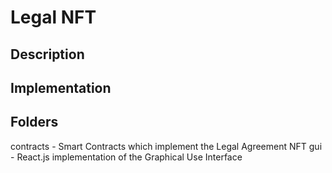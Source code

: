 # Legal NFT

## Description

## Implementation

## Folders
contracts - Smart Contracts which implement the Legal Agreement NFT
gui - React.js implementation of the Graphical Use Interface